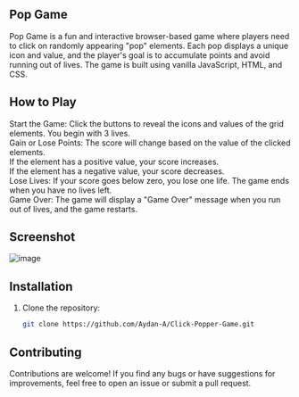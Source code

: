 ## Pop Game  
Pop Game is a fun and interactive browser-based game where players need to click on randomly appearing "pop" elements. Each pop displays a unique icon and value, and the player's goal is to accumulate points and avoid running out of lives. The game is built using vanilla JavaScript, HTML, and CSS.


## How to Play  
Start the Game: Click the buttons to reveal the icons and values of the grid elements. You begin with 3 lives.  
Gain or Lose Points: The score will change based on the value of the clicked elements.  
If the element has a positive value, your score increases.  
If the element has a negative value, your score decreases.  
Lose Lives: If your score goes below zero, you lose one life. The game ends when you have no lives left.  
Game Over: The game will display a "Game Over" message when you run out of lives, and the game restarts.  

## Screenshot

![image](https://github.com/user-attachments/assets/f0b2fdea-9316-4807-a86b-1fc2ad7326e6)



## Installation

1. Clone the repository:

   ```bash
   git clone https://github.com/Aydan-A/Click-Popper-Game.git

## Contributing
Contributions are welcome! If you find any bugs or have suggestions for improvements, feel free to open an issue or submit a pull request.

